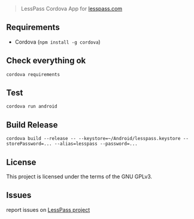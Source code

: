 > LessPass Cordova App for [lesspass.com](https://lesspass.com)

## Requirements

 * Cordova (`npm install -g cordova`)

## Check everything ok

    cordova requirements

## Test

    cordova run android
    
## Build Release

    cordova build --release -- --keystore=~/Android/lesspass.keystore --storePassword=... --alias=lesspass --password=...
    
## License

This project is licensed under the terms of the GNU GPLv3.


## Issues

report issues on [LessPass project](https://github.com/lesspass/lesspass/issues)
